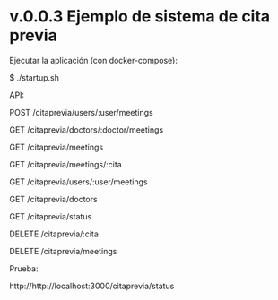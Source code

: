 # v.0.0.3 Ejemplo de sistema de cita previa

Ejecutar la aplicación (con docker-compose):

$ ./startup.sh

API:

POST /citaprevia/users/:user/meetings

GET /citaprevia/doctors/:doctor/meetings

GET /citaprevia/meetings

GET /citaprevia/meetings/:cita

GET /citaprevia/users/:user/meetings

GET /citaprevia/doctors

GET /citaprevia/status

DELETE /citaprevia/:cita

DELETE /citaprevia/meetings

Prueba:

http://http://localhost:3000/citaprevia/status
